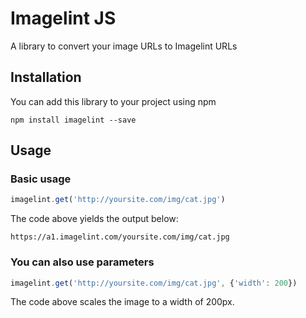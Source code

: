 # Imagelint JS

A library to convert your image URLs to Imagelint URLs

## Installation

You can add this library to your project using npm

    npm install imagelint --save

## Usage

### Basic usage

```js
imagelint.get('http://yoursite.com/img/cat.jpg')
```

The code above yields the output below:

    https://a1.imagelint.com/yoursite.com/img/cat.jpg

### You can also use parameters

```js
imagelint.get('http://yoursite.com/img/cat.jpg', {'width': 200})
```

The code above scales the image to a width of 200px.
